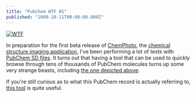 ```yaml
---
title: "PubChem WTF #1"
published: "2008-10-11T00:00:00.000Z"
---
```


[![WTF](/images/posts/20081010/21022536.png "WTF")](http://pubchem.ncbi.nlm.nih.gov/summary/summary.cgi?cid=21022536)

In preparation for the first beta release of [ChemPhoto](http://metamolecular.com/chemphoto), the [chemical structure imaging application](/articles/2008/09/08/smarter-cheminformatics-from-sd-file-to-image-collection-with-chemphoto), I've been performing a lot of tests with [PubChem SD files](/articles/2006/09/29/hacking-pubchem-direct-access-with-ftp). It turns out that having a tool that can be used to quickly browse through tens of thousands of PubChem molecules turns up some very strange beasts, including [the one depicted above](http://pubchem.ncbi.nlm.nih.gov/summary/summary.cgi?cid=21022536).

If you're still curious as to what this PubChem record is actually referring to, [this tool](http://www.daylight.com/daycgi/depict?433143324333433443354343364335374334384333394332324331433143323243393343383443373543364336433535433434433333433232433143314332324333334334344335354336433643353543343443333343323243314331433232433333433434433535433643364335354334344333334332324331433143323243333343343443353543364336433535433434433333433232433143314332324333334334344335354336433643353543343443333343323243314343324333433443354336) is quite useful.